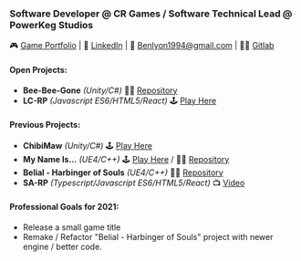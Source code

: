 ### Software Developer @ CR Games / Software Technical Lead @ PowerKeg Studios

🎮 [Game Portfolio](https://karner.itch.io/) | 👔 [LinkedIn](https://www.linkedin.com/in/blyon94/) | 💬 Benlyon1994@gmail.com | 👨‍💻 [Gitlab](https://gitlab.com/benlyon1994)

#### [](https://github.com/BKarner#self-learning)Open Projects:
- **Bee-Bee-Gone** *(Unity/C#)* 👨‍💻 [Repository](https://github.com/BKarner/Bee-Bee-Gone)
- **LC-RP** *(Javascript ES6/HTML5/React)* 🕹 [Play Here](https://lc-rp.mp/)

#### [](https://github.com/BKarner#project-manifest)Previous Projects:
- **ChibiMaw** *(Unity/C#)* 🕹 [Play Here](https://karner.itch.io/chibimaw)
- **My Name Is...** *(UE4/C++)* 🕹 [Play Here](https://el-fideo-rubio.itch.io/my-name-is) / 👨‍💻 [Repository](https://github.com/elfideorubio/ECjam3)
- **Belial - Harbinger of Souls** *(UE4/C++)* 👨‍💻 [Repository](https://github.com/BKarner/Belial-Harbinger-of-Souls)
- **SA-RP** *(Typescript/Javascript ES6/HTML5/React)* 📺 [Video](https://www.youtube.com/watch?v=VcOfJ1SrRpA)

#### [](https://github.com/BKarner#goals) Professional Goals for 2021:
- Release a small game title
- Remake / Refactor "Belial - Harbinger of Souls" project with newer engine / better code.
